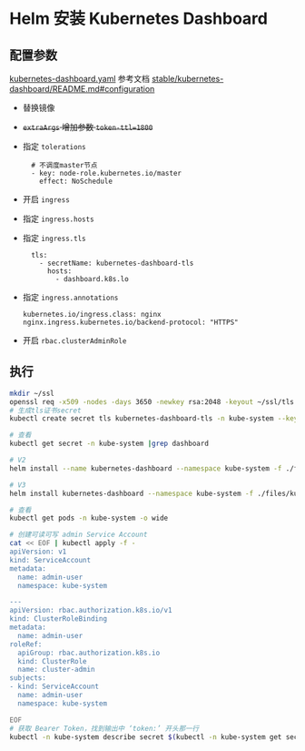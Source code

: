 # Helm 安装 Kubernetes Dashboard

## 配置参数

[kubernetes-dashboard.yaml](./files/kubernetes-dashboard.yaml) 参考文档 [stable/kubernetes-dashboard/README.md#configuration](https://github.com/helm/charts/blob/master/stable/kubernetes-dashboard/README.md#configuration)

- 替换镜像

- ~~`extraArgs` 增加参数 `token-ttl=1800`~~

- 指定 `tolerations` 

  ```
    # 不调度master节点
    - key: node-role.kubernetes.io/master
      effect: NoSchedule
  ```

  

- 开启 `ingress`

- 指定 `ingress.hosts`

- 指定 `ingress.tls`

  ```
    tls:
      - secretName: kubernetes-dashboard-tls
        hosts:
          - dashboard.k8s.lo
  ```

  

- 指定 `ingress.annotations`

  ```
  kubernetes.io/ingress.class: nginx
  nginx.ingress.kubernetes.io/backend-protocol: "HTTPS"
  ```

- 开启 `rbac.clusterAdminRole`



## 执行

```sh
mkdir ~/ssl
openssl req -x509 -nodes -days 3650 -newkey rsa:2048 -keyout ~/ssl/tls.key -out ~/ssl/tls.crt -subj "/CN=*.k8s.lo"
# 生成tls证书secret
kubectl create secret tls kubernetes-dashboard-tls -n kube-system --key ~/ssl/tls.key --cert ~/ssl/tls.crt

# 查看
kubectl get secret -n kube-system |grep dashboard

# V2
helm install --name kubernetes-dashboard --namespace kube-system -f ./files/kubernetes-dashboard.yaml stable/kubernetes-dashboard 

# V3
helm install kubernetes-dashboard --namespace kube-system -f ./files/kubernetes-dashboard.yaml stable/kubernetes-dashboard 

# 查看
kubectl get pods -n kube-system -o wide

# 创建可读可写 admin Service Account
cat << EOF | kubectl apply -f -
apiVersion: v1
kind: ServiceAccount
metadata:
  name: admin-user
  namespace: kube-system

---
apiVersion: rbac.authorization.k8s.io/v1
kind: ClusterRoleBinding
metadata:
  name: admin-user
roleRef:
  apiGroup: rbac.authorization.k8s.io
  kind: ClusterRole
  name: cluster-admin
subjects:
- kind: ServiceAccount
  name: admin-user
  namespace: kube-system

EOF
# 获取 Bearer Token，找到输出中 ‘token:’ 开头那一行
kubectl -n kube-system describe secret $(kubectl -n kube-system get secret | grep admin-user | awk '{print $1}')
```



